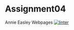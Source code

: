 # Assignment04
Annie Easley Webpages
[![linter](https://github.com/Emily-Jette/Assignment04/workflows/linter/badge.svg)](https://github.com/marketplace/actions/super-linter)
